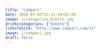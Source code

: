 ```yaml
---
title: "Campari"
date: 2020-03-02T15:31:54+02:00
image: i/categories/bibite.jpg
drinkscategories: ["bibite"] 
linksToSite: "http://www.campari.com/it"
image: i/campari.jpg
draft: false
---
```


